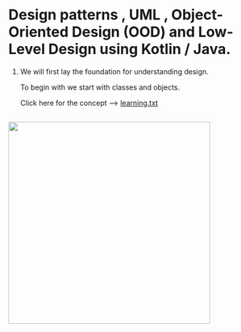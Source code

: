 # Design patterns , UML , Object-Oriented Design (OOD) and Low-Level Design using Kotlin / Java.

1) We will first lay the foundation for understanding design.

   To begin with we start with classes and objects.

    Click here for the concept --> [learning.txt](https://github.com/hegde10122/JAVA_KOTLIN_DESIGN/blob/master/uml/1_concepts.txt "Classes and Objects")

<h2><img align="center" height="400" widht="400" src="https://github.com/hegde10122/JAVA_KOTLIN_DESIGN/blob/master/uml/class_objects.png"></h2>